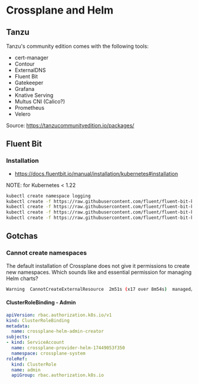 # Crossplane and Helm

## Tanzu

Tanzu's community edition comes with the following tools:

* cert-manager
* Contour
* ExternalDNS
* Fluent Bit
* Gatekeeper
* Grafana
* Knative Serving
* Multus CNI (Calico?)
* Prometheus
* Velero

Source: https://tanzucommunityedition.io/packages/

## Fluent Bit

### Installation

* https://docs.fluentbit.io/manual/installation/kubernetes#installation

NOTE: for Kubernetes < 1.22

```sh
kubectl create namespace logging
kubectl create -f https://raw.githubusercontent.com/fluent/fluent-bit-kubernetes-logging/master/fluent-bit-service-account.yaml
kubectl create -f https://raw.githubusercontent.com/fluent/fluent-bit-kubernetes-logging/master/fluent-bit-role.yaml
kubectl create -f https://raw.githubusercontent.com/fluent/fluent-bit-kubernetes-logging/master/fluent-bit-role-binding.yaml
kubectl create -f https://raw.githubusercontent.com/fluent/fluent-bit-kubernetes-logging/master/output/elasticsearch/fluent-bit-configmap.yaml
```

## Gotchas

### Cannot create namespaces

The default installation of Crossplane does not give it permissions to create new namespaces.
Which sounds like and essential permission for managing Helm charts?

```sh
Warning  CannotCreateExternalResource  2m51s (x17 over 8m54s)  managed/release.helm.crossplane.io  failed to create namespace for release: namespaces is forbidden: User "system:serviceaccount:crossplane-system:crossplane-provider-helm-17449053f350" cannot create resource "namespaces" in API group "" at the cluster scope
```

#### ClusterRoleBinding - Admin

```yaml
apiVersion: rbac.authorization.k8s.io/v1
kind: ClusterRoleBinding
metadata:
  name: crossplane-helm-admin-creator
subjects:
- kind: ServiceAccount
  name: crossplane-provider-helm-17449053f350
  namespace: crossplane-system
roleRef:
  kind: ClusterRole
  name: admin
  apiGroup: rbac.authorization.k8s.io
```
